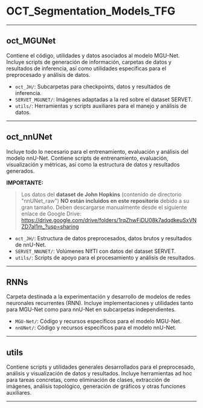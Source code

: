 # OCT_Segmentation_Models_TFG
---
## oct_MGUNet
Contiene el código, utilidades y datos asociados al modelo MGU-Net. Incluye scripts de generación de información, carpetas de datos y resultados de inferencia, así como utilidades específicas para el preprocesado y análisis de datos.

- `oct_JH/`: Subcarpetas para checkpoints, datos y resultados de inferencia.
- `SERVET_MGUNET/`: Imágenes adaptadas a la red sobre el dataset SERVET.
- `utils/`: Herramientas y scripts auxiliares para el manejo y análisis de datos.

---

## oct_nnUNet
Incluye todo lo necesario para el entrenamiento, evaluación y análisis del modelo nnU-Net. Contiene scripts de entrenamiento, evaluación, visualización y métricas, así como la estructura de datos y resultados generados.

**IMPORTANTE:**  
> Los datos del **dataset de John Hopkins** (contenido de directorio "nnUNet_raw") **NO están incluidos en este repositorio** debido a su gran tamaño.
> Deben descargarse manualmente desde el siguiente enlace de Google Drive:  
>  https://drive.google.com/drive/folders/1rqZhwFiDU08k7adqdkeuSxVNZD7aI1m_?usp=sharing 

- `oct_JH/`: Estructura de datos preprocesados, datos brutos y resultados de nnU-Net.
- `SERVET_NNUNET/`: Volúmenes NIfTI con datos del dataset SERVET.
- `utils/`: Scripts de apoyo para el procesamiento y análisis de resultados.

---

## RNNs
Carpeta destinada a la experimentación y desarrollo de modelos de redes neuronales recurrentes (RNN). Incluye implementaciones y utilidades tanto para MGU-Net como para nnU-Net en subcarpetas independientes.

- `MGU-Net/`: Código y recursos específicos para el modelo MGU-Net.
- `nnUNet/`: Código y recursos específicos para el modelo nnU-Net.

---

## utils
Contiene scripts y utilidades generales desarrollados para el preprocesado, análisis y visualización de datos y resultados. Incluye herramientas ad hoc para tareas concretas, como eliminación de clases, extracción de imágenes, análisis topológico, generación de gráficos y otras funciones auxiliares.

---
